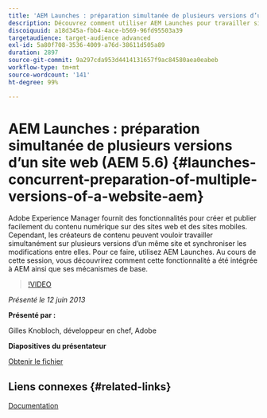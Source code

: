 ```yaml
---
title: 'AEM Launches : préparation simultanée de plusieurs versions d’un site web (AEM 5.6)'
description: Découvrez comment utiliser AEM Launches pour travailler simultanément sur plusieurs versions d’un même site et synchroniser les modifications entre elles. Découvrez comment AEM Launches ont été intégrés à AEM et découvrez leurs mécanismes de base.
discoiquuid: a18d345a-fbb4-4ace-b569-96fd95503a39
targetaudience: target-audience advanced
exl-id: 5a80f708-3536-4009-a76d-38611d505a89
duration: 2897
source-git-commit: 9a297cda953d4414131657f9ac84580aea0eabeb
workflow-type: tm+mt
source-wordcount: '141'
ht-degree: 99%

---
```


# AEM Launches : préparation simultanée de plusieurs versions d’un site web (AEM 5.6) {#launches-concurrent-preparation-of-multiple-versions-of-a-website-aem}

Adobe Experience Manager fournit des fonctionnalités pour créer et publier facilement du contenu numérique sur des sites web et des sites mobiles. Cependant, les créateurs de contenu peuvent vouloir travailler simultanément sur plusieurs versions d’un même site et synchroniser les modifications entre elles. Pour ce faire, utilisez AEM Launches. Au cours de cette session, vous découvrirez comment cette fonctionnalité a été intégrée à AEM ainsi que ses mécanismes de base.

>[!VIDEO](https://video.tv.adobe.com/v/19579/?quality=9)

*Présenté le 12 juin 2013*

**Présenté par :**

Gilles Knobloch, développeur en chef, Adobe

**Diapositives du présentateur**

[Obtenir le fichier](assets/2013-06-12-launches-cqgems.pdf)

## Liens connexes {#related-links}

[Documentation](https://docs.adobe.com/docs/en/cq/current/wcm/launches.html)

<!--
[Get back to the Overview](https://helpx.adobe.com/experience-manager/kt/eseminars/gems/aem-index.html)
-->
